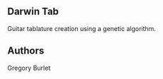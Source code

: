 Darwin Tab
----------

Guitar tablature creation using a genetic algorithm.

Authors
-------

Gregory Burlet
